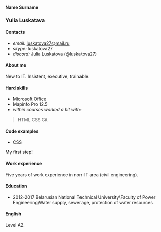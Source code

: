 #### Name Surname

### Yulia Luskatava

#### Contacts

* *email:* luskatova27@mail.ru
* *skype:* luskatova27
* *discord:* Julia Luskatova (@luskatova27)

#### About me

New to IT. Insistent, executive, trainable.

#### Hard skills

* Microsoft Office
* Mapinfo Pro 12.5
* *within courses worked a bit with:*
> HTML
> CSS
> Git

#### Code examples
* CSS
<style>
  @keyframes to-white {
    0% {
      color: black;
    }

    50% {
      color: white;
    }

    100% {
      color: black;
    }
  }

  .black-white {
    animation: to-white 3s infinite;
  }
</style>
<p class="black-white">My first step!</p>

#### Work experience

Five years of work experience in non-IT area (civil engineering).

#### Education
* 2012-2017
Belarusian National Technical University\Faculty of Power Engineering\Water supply, sewerage, protection of water resources

#### English
Level A2.